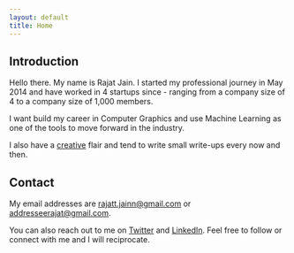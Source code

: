 ```yaml
---
layout: default
title: Home
---
```


## Introduction

Hello there. My name is Rajat Jain. I started my professional journey in May 2014 and have worked in 4 startups since - ranging from a company size of 4 to a company size of 1,000 members.

I want build my career in Computer Graphics and use Machine Learning as one of the tools to move forward in the industry.

I also have a [creative](/creatives) flair and tend to write small write-ups every now and then.

## Contact

My email addresses are rajatt.jainn@gmail.com or addresseerajat@gmail.com.

You can also reach out to me on [Twitter](https://twitter.com/RajattJainn) and [LinkedIn](https://www.linkedin.com/in/rajattjainn/). Feel free to follow or connect with me and I will reciprocate.